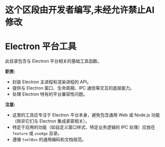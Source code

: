 # 这个区段由开发者编写,未经允许禁止AI修改

# Electron 平台工具

此目录包含与 Electron 平台相关的基础工具函数。

**职责:**
*   封装 Electron 主进程和渲染进程的 API。
*   提供与 Electron 窗口、生命周期、IPC 通信等交互的底层能力。
*   处理 Electron 特有的平台兼容性问题。

**注意:**
*   这里的工具应专注于 Electron 平台本身，避免包含通用 Web 或 Node.js 功能（除非它们与 Electron 集成紧密相关）。
*   特定于应用的功能（如自定义窗口样式、特定业务逻辑的 IPC 处理）应放在 `feature` 或 `useAge` 目录。
*   遵循 `toolBox` 的通用编码和文档规范。 